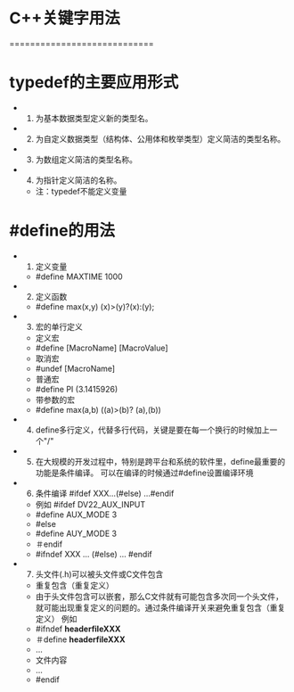 # C++关键字用法
============================

# typedef的主要应用形式
* 1) 为基本数据类型定义新的类型名。
* 2) 为自定义数据类型（结构体、公用体和枚举类型）定义简洁的类型名称。
* 3) 为数组定义简洁的类型名称。
* 4) 为指针定义简洁的名称。 
  * 注：typedef不能定义变量  
  
#  #define的用法
* 1) 定义变量
  * #define MAXTIME 1000
* 2) 定义函数
  * #define max(x,y) (x)>(y)?(x):(y);
* 3) 宏的单行定义
  * 定义宏
  * #define [MacroName] [MacroValue]
  * 取消宏
  * #undef [MacroName]
  * 普通宏
  * #define PI (3.1415926)
  * 带参数的宏
  * #define max(a,b) ((a)>(b)? (a),(b))
* 4) define多行定义，代替多行代码，关键是要在每一个换行的时候加上一个"/"
* 5) 在大规模的开发过程中，特别是跨平台和系统的软件里，define最重要的功能是条件编译。
可以在编译的时候通过#define设置编译环境
* 6) 条件编译     #ifdef XXX…(#else) …#endif
  * 例如 #ifdef DV22_AUX_INPUT
  * #define AUX_MODE 3
  * #else
  * #define AUY_MODE 3
  * ＃endif
  * #ifndef XXX … (#else) … #endif
* 7) 头文件(.h)可以被头文件或C文件包含
  * 重复包含（重复定义）
  * 由于头文件包含可以嵌套，那么C文件就有可能包含多次同一个头文件，就可能出现重复定义的问题的。通过条件编译开关来避免重复包含（重复定义）
  例如
  * #ifndef __headerfileXXX__
  * ＃define __headerfileXXX__
  * …
  * 文件内容
  * …
  * #endif
